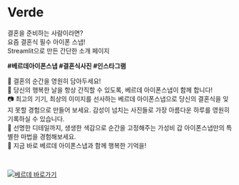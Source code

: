 # Verde         
결혼을 준비하는 사람이라면?           
요즘 결혼식 필수 아이폰 스냅!          
Streamlit으로 만든 간단한 소개 페이지           
          
**#베르데아이폰스냅 #결혼식사진 #인스타그램**          
           
👰 결혼의 순간을 영원히 담아두세요!            
💍 당신의 행복한 날을 항상 간직할 수 있도록, 베르데 아이폰스냅이 함께 합니다!               
📷 최고의 기기, 최상의 이미지를 선사하는 베르데 아이폰스냅으로 당신의 결혼식을 잊지 못할 경험으로 만들어 보세요. 감성이 넘치는 사진들로 가장 아름다운 하루를 영원히 기록하실 수 있습니다.          
📸 선명한 디테일까지, 생생한 색감으로 순간을 고정해주는 가성비 갑 아이폰스냅만의 특별한 마법을 경험해보세요.              
👫 지금 바로 베르데 아이폰스냅과 함께 행복한 기억을!        
               
<br> 

[![베르데 바로가기](https://img.shields.io/badge/베르데-바로가기-yellow)](https://www.instagram.com/vesverde?igsh=MW5hdHJucWN6dmx6bA%3D%3D&utm_source=qr)       

<br>                
<br>
